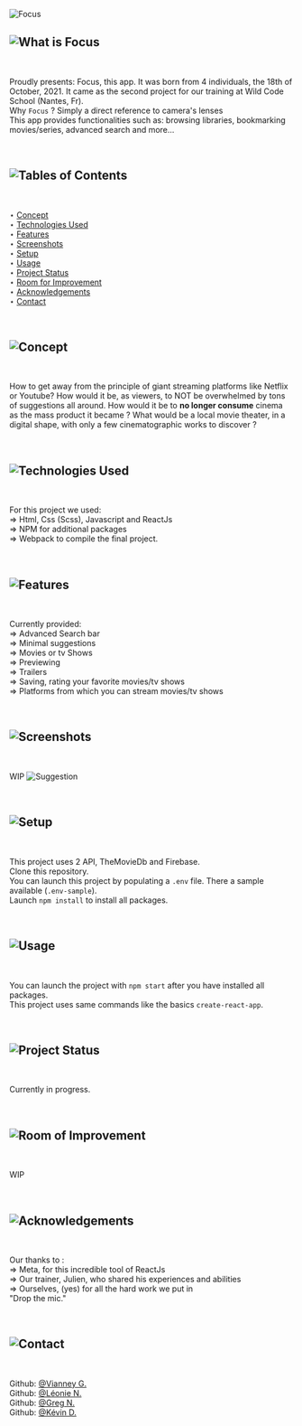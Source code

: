![Focus](https://i.imgur.com/RkOF8m2.png)

## ![What is Focus](https://i.imgur.com/XqLrPTo.png)
<br>

Proudly presents: Focus, this app.
It was born from 4 individuals, the 18th of October, 2021. It came as the second project for our training at Wild Code School (Nantes, Fr).<br>
Why `Focus` ? Simply a direct reference to camera's lenses<br>
This app provides functionalities such as: browsing libraries, bookmarking movies/series, advanced search and more...

<br>

## ![Tables of Contents](https://i.imgur.com/onvvWvF.png)
<br>

⋆ [Concept](https://github.com/Vianney-Gln/Focus/tree/readme.rewrite#-2)<br>
⋆ [Technologies Used](https://github.com/Vianney-Gln/Focus/tree/readme.rewrite#-3)<br>
⋆ [Features](https://github.com/Vianney-Gln/Focus/tree/readme.rewrite#-4)<br>
⋆ [Screenshots](https://github.com/Vianney-Gln/Focus/tree/readme.rewrite#-5)<br>
⋆ [Setup](https://github.com/Vianney-Gln/Focus/tree/readme.rewrite#-6)<br>
⋆ [Usage](https://github.com/Vianney-Gln/Focus/tree/readme.rewrite#-7)<br>
⋆ [Project Status](https://github.com/Vianney-Gln/Focus/tree/readme.rewrite#-8)<br>
⋆ [Room for Improvement](https://github.com/Vianney-Gln/Focus/tree/readme.rewrite#-9)<br>
⋆ [Acknowledgements](https://github.com/Vianney-Gln/Focus/tree/readme.rewrite#-10)<br>
⋆ [Contact](https://github.com/Vianney-Gln/Focus/tree/readme.rewrite#-11)

<br>

## ![Concept](https://i.imgur.com/VAtnKbo.png)
<br>

How to get away from the principle of giant streaming platforms like
Netflix or Youtube? How would it be, as viewers, to NOT be overwhelmed
by tons of suggestions all around. How would it be to **no longer consume**
cinema as the mass product it became ? What would be a local movie
theater, in a digital shape, with only a few cinematographic works to
discover ?

<br>

## ![Technologies Used](https://i.imgur.com/Kxz5fpB.png)
<br>

For this project we used:<br>
⇒ Html, Css (Scss), Javascript and ReactJs<br>
⇒ NPM for additional packages<br>
⇒ Webpack to compile the final project.

<br>

## ![Features](https://i.imgur.com/Z21S0ND.png)
<br>

Currently provided:<br>
⇒ Advanced Search bar<br>
⇒ Minimal suggestions<br>
⇒ Movies or tv Shows<br>
⇒ Previewing<br>
⇒ Trailers<br>
⇒ Saving, rating your favorite movies/tv shows<br>
⇒ Platforms from which you can stream movies/tv shows

<br>

## ![Screenshots](https://i.imgur.com/ZQfZDn2.png)
<br>

WIP
![Suggestion](https://i.imgur.com/yrgFplq.png)

<br>

## ![Setup](https://i.imgur.com/viJ8RPS.png)
<br>

This project uses 2 API, TheMovieDb and Firebase.<br>
Clone this repository.<br>
You can launch this project by populating a `.env` file. There a sample available (`.env-sample`).<br>
Launch `npm install` to install all packages.

<br>

## ![Usage](https://i.imgur.com/Hf1U6Ux.png)
<br>

You can launch the project with `npm start` after you have installed all packages.<br>
This project uses same commands like the basics `create-react-app`.

<br>

## ![Project Status](https://i.imgur.com/leIJxes.png)
<br>

Currently in progress.

<br>

## ![Room of Improvement](https://i.imgur.com/xLKSIqd.png)
<br>

WIP

<br>

## ![Acknowledgements](https://i.imgur.com/Tqkkjy2.png)
<br>

Our thanks to :<br>
⇒ Meta, for this incredible tool of ReactJs<br>
⇒ Our trainer, Julien, who shared his experiences and abilities<br>
⇒ Ourselves, (yes) for all the hard work we put in<br>
"Drop the mic."

<br>

## ![Contact](https://i.imgur.com/dfLq9ZE.png)
<br>

Github: [@Vianney G.](https://github.com/Vianney-Gln)<br>
Github: [@Léonie N.](https://github.com/LeonieNollevalle)<br>
Github: [@Greg N.](https://github.com/anarkhya)<br>
Github: [@Kévin D.](https://github.com/KevinDurand974)
